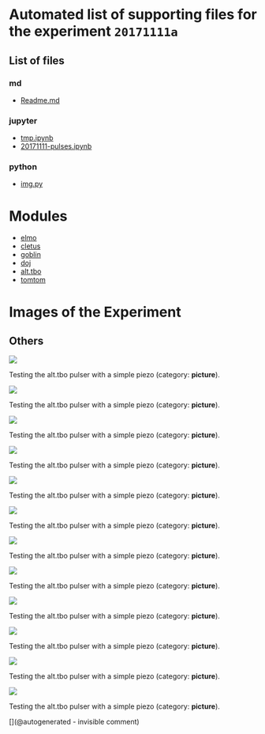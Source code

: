 

# Automated list of supporting files for the __experiment `20171111a`__

## List of files

### md

* [Readme.md](/retired/alt.tbo/20171111a/Readme.md)


### jupyter

* [tmp.ipynb](/tmp.ipynb)
* [20171111-pulses.ipynb](/retired/alt.tbo/20171111a/20171111-pulses.ipynb)


### python

* [img.py](/retired/alt.tbo/20171111a/img.py)





# Modules

* [elmo](/elmo/)
* [cletus](/retired/cletus/)
* [goblin](/goblin/)
* [doj](/doj/)
* [alt.tbo](/retired/alt.tbo/)
* [tomtom](/retired/tomtom/)




# Images of the Experiment

## Others

![](/retired/alt.tbo/20171111a/Pulses_average_50V.jpg)

Testing the alt.tbo pulser with a simple piezo (category: __picture__).

![](/retired/alt.tbo/20171111a/Pulses_average_75V.jpg)

Testing the alt.tbo pulser with a simple piezo (category: __picture__).

![](/retired/alt.tbo/20171111a/Pulses_average_25V.jpg)

Testing the alt.tbo pulser with a simple piezo (category: __picture__).

![](/retired/alt.tbo/20171111a/Pulses_details_25V.jpg)

Testing the alt.tbo pulser with a simple piezo (category: __picture__).

![](/retired/alt.tbo/20171111a/Pulses_average_50Vb.jpg)

Testing the alt.tbo pulser with a simple piezo (category: __picture__).

![](/retired/alt.tbo/20171111a/Pulses_25V.jpg)

Testing the alt.tbo pulser with a simple piezo (category: __picture__).

![](/retired/alt.tbo/20171111a/Pulses_details_75V.jpg)

Testing the alt.tbo pulser with a simple piezo (category: __picture__).

![](/retired/alt.tbo/20171111a/Pulses_details_focus_75V.jpg)

Testing the alt.tbo pulser with a simple piezo (category: __picture__).

![](/retired/alt.tbo/20171111a/Pulses_details_focus_25V.jpg)

Testing the alt.tbo pulser with a simple piezo (category: __picture__).

![](/retired/alt.tbo/20171111a/Pulses_75V.jpg)

Testing the alt.tbo pulser with a simple piezo (category: __picture__).

![](/retired/alt.tbo/20171111a/Pulses_details_50V.jpg)

Testing the alt.tbo pulser with a simple piezo (category: __picture__).

![](/retired/alt.tbo/20171111a/Pulses_50V.jpg)

Testing the alt.tbo pulser with a simple piezo (category: __picture__).










[](@autogenerated - invisible comment)